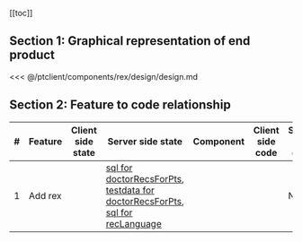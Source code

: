 [[toc]]

## Section 1: Graphical representation of end product

<<< @/ptclient/components/rex/design/design.md

## Section 2: Feature to code relationship

| #   | Feature                | Client side state                 | Server side state | Component                          | Client side code                                                                                                                                                                        | Server side code |
| --- | ---------------------- | --------------------------------- | ----------------- | ---------------------------------- | --------------------------------------------------------------------------------------------------------------------------------------------------------------------------------------- | ---------------- |
| 1   | Add rex              |                             | [sql for doctorRecsForPts](https://github.com/savantcare/ptfile/blob/master/ptclient/components/rex/db/structure/sc_rec/doctorRecsForPts/structure-gen-on-2020-07-01.sql), [testdata for doctorRecsForPts](https://github.com/savantcare/ptfile/blob/master/ptclient/components/rex/db/structure/sc_rec/doctorRecsForPts/testdata-gen-on-2020-07-01.sql), [sql for recLanguage](https://github.com/savantcare/ptfile/blob/master/ptclient/components/rex/db/structure/sc_rec/recLanguage/structure-gen-on-2020-07-01.sql)              |           |                           | None             |

